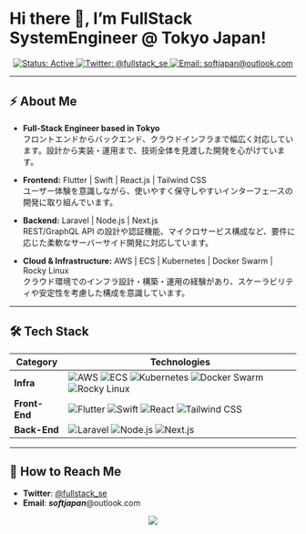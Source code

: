 # Hi there 👋, I’m **FullStack SystemEngineer @ Tokyo Japan**! 

<p align="center">
  <a href="https://github.com/softjapan">
    <img src="https://img.shields.io/static/v1?label=Status&message=Active&color=brightgreen&style=flat-square" alt="Status: Active" />
  </a>
  <a href="https://twitter.com/fullstack_se">
    <img src="https://img.shields.io/twitter/follow/fullstack_se?label=Twitter&style=flat-square" alt="Twitter: @fullstack_se" />
  </a>
  <a href="mailto:softjapan@outlook.com">
    <img src="https://img.shields.io/badge/Email-Contact%20Me-informational?style=flat-square&logo=gmail&logoColor=white" alt="Email: softjapan@outlook.com" />
  </a>
</p>

---

## ⚡ About Me

- **Full-Stack Engineer based in Tokyo**  
  フロントエンドからバックエンド、クラウドインフラまで幅広く対応しています。設計から実装・運用まで、技術全体を見渡した開発を心がけています。

- **Frontend:** Flutter | Swift | React.js | Tailwind CSS  
  ユーザー体験を意識しながら、使いやすく保守しやすいインターフェースの開発に取り組んでいます。

- **Backend:** Laravel | Node.js | Next.js  
  REST/GraphQL API の設計や認証機能、マイクロサービス構成など、要件に応じた柔軟なサーバーサイド開発に対応しています。

- **Cloud & Infrastructure:** AWS | ECS | Kubernetes | Docker Swarm | Rocky Linux  
  クラウド環境でのインフラ設計・構築・運用の経験があり、スケーラビリティや安定性を考慮した構成を意識しています。

---

## 🛠 Tech Stack

| **Category**  | **Technologies**                                  |
|---------------|---------------------------------------------------|
| **Infra**     | ![AWS](https://img.shields.io/badge/AWS-232F3E?style=flat-square&logo=amazon-aws&logoColor=white) ![ECS](https://img.shields.io/badge/ECS-FF9900?style=flat-square&logo=amazon-aws&logoColor=white) ![Kubernetes](https://img.shields.io/badge/Kubernetes-326CE5?style=flat-square&logo=kubernetes&logoColor=white) ![Docker Swarm](https://img.shields.io/badge/Docker_Swarm-2496ED?style=flat-square&logo=docker&logoColor=white) ![Rocky Linux](https://img.shields.io/badge/Rocky_Linux-10B981?style=flat-square&logo=linux&logoColor=white) |
| **Front-End** | ![Flutter](https://img.shields.io/badge/Flutter-02569B?style=flat-square&logo=flutter&logoColor=white) ![Swift](https://img.shields.io/badge/Swift-FA7343?style=flat-square&logo=swift&logoColor=white) ![React](https://img.shields.io/badge/React-61DAFB?style=flat-square&logo=react&logoColor=black) ![Tailwind CSS](https://img.shields.io/badge/Tailwind_CSS-38B2AC?style=flat-square&logo=tailwind-css&logoColor=white) |
| **Back-End**  | ![Laravel](https://img.shields.io/badge/Laravel-FF2D20?style=flat-square&logo=laravel&logoColor=white) ![Node.js](https://img.shields.io/badge/Node.js-339933?style=flat-square&logo=node.js&logoColor=white) ![Next.js](https://img.shields.io/badge/Next.js-000000?style=flat-square&logo=next.js&logoColor=white) |

---

## 🤝 How to Reach Me
- **Twitter**: [@fullstack_se](https://twitter.com/fullstack_se)
- **Email**: ***softjapan***@outlook.com

<p align="center">
  <img src="https://capsule-render.vercel.app/api?type=waving&color=gradient&height=90&section=footer"/>
</p>
